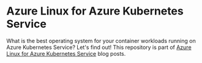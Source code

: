 # Azure Linux for Azure Kubernetes Service
What is the best operating system for your container workloads running on Azure Kubernetes Service? Let's find out! This repository is part of [Azure Linux for Azure Kubernetes Service](https://robino.io/azure-linux-for-azure-kubernetes-service/ "Azure Linux for Azure Kubernetes Service") blog posts.
